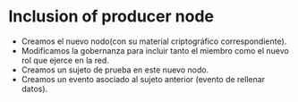 # Inclusion of producer node

- Creamos el nuevo nodo(con su material criptográfico correspondiente).
- Modificamos la gobernanza para incluir tanto el miembro como el nuevo rol que ejerce en la red.
- Creamos un sujeto de prueba en este nuevo nodo.
- Creamos un evento asociado al sujeto anterior (evento de rellenar datos).